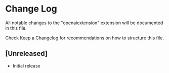 # Change Log

All notable changes to the "openaiextension" extension will be documented in this file.

Check [Keep a Changelog](http://keepachangelog.com/) for recommendations on how to structure this file.

## [Unreleased]

- Initial release